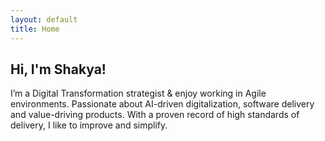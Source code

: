 ```yaml
---
layout: default
title: Home
---
```


## Hi, I'm Shakya!

I’m a Digital Transformation strategist & enjoy working in Agile environments. Passionate about AI-driven digitalization, software delivery and value-driving products. With a proven record of high standards of delivery, I like to improve and simplify.
